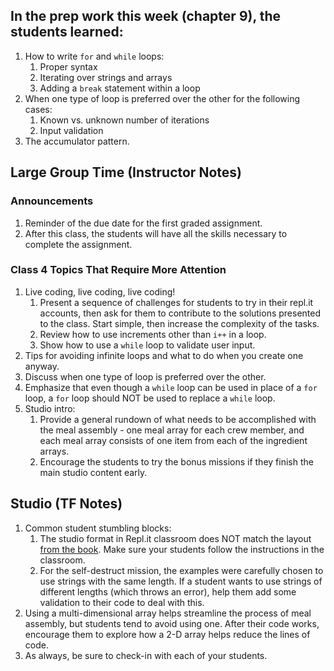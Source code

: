 ## In the prep work this week (chapter 9), the students learned:

1. How to write ``for`` and ``while`` loops:
   1. Proper syntax
   1. Iterating over strings and arrays
   1. Adding a ``break`` statement within a loop
1. When one type of loop is preferred over the other for the following cases:
   1. Known vs. unknown number of iterations
   1. Input validation
1. The accumulator pattern.

## Large Group Time (Instructor Notes)

### Announcements

1. Reminder of the due date for the first graded assignment.
1. After this class, the students will have all the skills necessary to complete the assignment.

### Class 4 Topics That Require More Attention

1. Live coding, live coding, live coding!
   1. Present a sequence of challenges for students to try in their repl.it accounts, then ask for them to contribute to the solutions presented to the class. Start simple, then increase the complexity of the tasks.
   1. Review how to use increments other than ``i++`` in a loop.
   1. Show how to use a ``while`` loop to validate user input.
1. Tips for avoiding infinite loops and what to do when you create one anyway.
1. Discuss when one type of loop is preferred over the other.
1. Emphasize that even though a ``while`` loop can be used in place of a ``for`` loop, a ``for`` loop should NOT be used to replace a ``while`` loop.
1. Studio intro:
   1. Provide a general rundown of what needs to be accomplished with the meal assembly - one meal array for each crew member, and each meal array consists of one item from each of the ingredient arrays.
   1. Encourage the students to try the bonus missions if they finish the main studio content early.

## Studio (TF Notes)

1. Common student stumbling blocks:
   1. The studio format in Repl.it classroom does NOT match the layout [from the book](https://education.launchcode.org/intro-to-professional-web-dev/chapters/loops/studio.html). Make sure your students follow the instructions in the classroom.
   1. For the self-destruct mission, the examples were carefully chosen to use strings with the same length. If a student wants to use strings of different lengths (which throws an error), help them add some validation to their code to deal with this.
1. Using a multi-dimensional array helps streamline the process of meal assembly, but students tend to avoid using one. After their code works, encourage them to explore how a 2-D array helps reduce the lines of code.
1. As always, be sure to check-in with each of your students.
